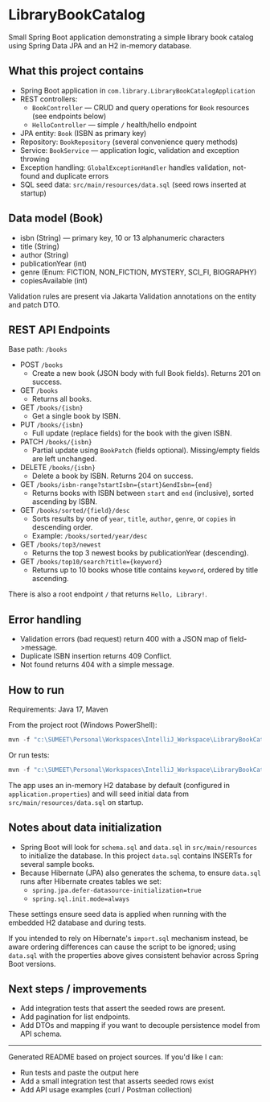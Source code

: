 # LibraryBookCatalog

Small Spring Boot application demonstrating a simple library book catalog using Spring Data JPA and an H2 in-memory database.

## What this project contains
- Spring Boot application in `com.library.LibraryBookCatalogApplication`
- REST controllers:
  - `BookController` — CRUD and query operations for `Book` resources (see endpoints below)
  - `HelloController` — simple `/` health/hello endpoint
- JPA entity: `Book` (ISBN as primary key)
- Repository: `BookRepository` (several convenience query methods)
- Service: `BookService` — application logic, validation and exception throwing
- Exception handling: `GlobalExceptionHandler` handles validation, not-found and duplicate errors
- SQL seed data: `src/main/resources/data.sql` (seed rows inserted at startup)

## Data model (Book)
- isbn (String) — primary key, 10 or 13 alphanumeric characters
- title (String)
- author (String)
- publicationYear (int)
- genre (Enum: FICTION, NON_FICTION, MYSTERY, SCI_FI, BIOGRAPHY)
- copiesAvailable (int)

Validation rules are present via Jakarta Validation annotations on the entity and patch DTO.

## REST API Endpoints
Base path: `/books`

- POST `/books`
  - Create a new book (JSON body with full Book fields). Returns 201 on success.
- GET `/books`
  - Returns all books.
- GET `/books/{isbn}`
  - Get a single book by ISBN.
- PUT `/books/{isbn}`
  - Full update (replace fields) for the book with the given ISBN.
- PATCH `/books/{isbn}`
  - Partial update using `BookPatch` (fields optional). Missing/empty fields are left unchanged.
- DELETE `/books/{isbn}`
  - Delete a book by ISBN. Returns 204 on success.
- GET `/books/isbn-range?startIsbn={start}&endIsbn={end}`
  - Returns books with ISBN between `start` and `end` (inclusive), sorted ascending by ISBN.
- GET `/books/sorted/{field}/desc`
  - Sorts results by one of `year`, `title`, `author`, `genre`, or `copies` in descending order.
  - Example: `/books/sorted/year/desc`
- GET `/books/top3/newest`
  - Returns the top 3 newest books by publicationYear (descending).
- GET `/books/top10/search?title={keyword}`
  - Returns up to 10 books whose title contains `keyword`, ordered by title ascending.

There is also a root endpoint `/` that returns `Hello, Library!`.

## Error handling
- Validation errors (bad request) return 400 with a JSON map of field->message.
- Duplicate ISBN insertion returns 409 Conflict.
- Not found returns 404 with a simple message.

## How to run
Requirements: Java 17, Maven

From the project root (Windows PowerShell):

```powershell
mvn -f "c:\SUMEET\Personal\Workspaces\IntelliJ_Workspace\LibraryBookCatalog\pom.xml" spring-boot:run
```

Or run tests:

```powershell
mvn -f "c:\SUMEET\Personal\Workspaces\IntelliJ_Workspace\LibraryBookCatalog\pom.xml" test
```

The app uses an in-memory H2 database by default (configured in `application.properties`) and will seed initial data from `src/main/resources/data.sql` on startup.

## Notes about data initialization
- Spring Boot will look for `schema.sql` and `data.sql` in `src/main/resources` to initialize the database. In this project `data.sql` contains INSERTs for several sample books.
- Because Hibernate (JPA) also generates the schema, to ensure `data.sql` runs after Hibernate creates tables we set:
  - `spring.jpa.defer-datasource-initialization=true`
  - `spring.sql.init.mode=always`

These settings ensure seed data is applied when running with the embedded H2 database and during tests.

If you intended to rely on Hibernate's `import.sql` mechanism instead, be aware ordering differences can cause the script to be ignored; using `data.sql` with the properties above gives consistent behavior across Spring Boot versions.

## Next steps / improvements
- Add integration tests that assert the seeded rows are present.
- Add pagination for list endpoints.
- Add DTOs and mapping if you want to decouple persistence model from API schema.

---
Generated README based on project sources. If you'd like I can:
- Run tests and paste the output here
- Add a small integration test that asserts seeded rows exist
- Add API usage examples (curl / Postman collection)
